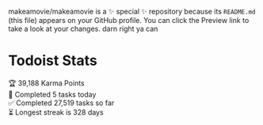 makeamovie/makeamovie is a ✨ special ✨ repository because its `README.md` (this file) appears on your GitHub profile.
You can click the Preview link to take a look at your changes. darn right ya can

# Todoist Stats

<!-- TODO-IST:START -->
🏆  39,188 Karma Points           
🌸  Completed 5 tasks today           
✅  Completed 27,519 tasks so far           
⏳  Longest streak is 328 days
<!-- TODO-IST:END -->